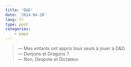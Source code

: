 ```yaml
---
title: 'D&D'
date: '2014-04-20'
lang: fr
type: post
categories:
    - papa
---
```


> — Mes enfants ont appris tous seuls à jouer à D&amp;D.  
> — Donjons et Dragons ?  
> — Non, Despote et Dictateur.

